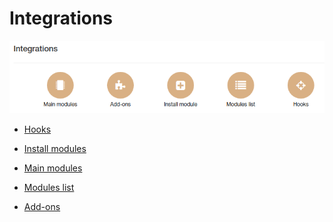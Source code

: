Integrations
=============
![icon](icon.png)

* [ Hooks](hooks/hooks.md)

* [ Install modules](install_modules/install_modules.md)

* [ Main modules](main_modules/main_modules.md)

* [ Modules list](module_list/module_list.md)

* [ Add-ons](addons/addons.md)

